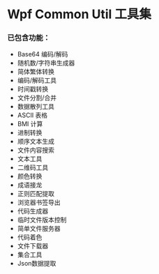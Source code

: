# Wpf Common Util 工具集

### 已包含功能：

- Base64 编码/解码
- 随机数/字符串生成器
- 简体繁体转换
- 编码/解码工具
- 时间戳转换
- 文件分割/合并
- 数据散列工具
- ASCII 表格
- BMI 计算
- 进制转换
- 顺序文本生成
- 文件内容搜索
- 文本工具
- 二维码工具
- 颜色转换
- 成语接龙
- 正则匹配提取
- 浏览器书签导出
- 代码生成器
- 临时文件版本控制
- 简单文件服务器
- 代码着色
- 文件下载器
- 集合工具
- Json数据提取